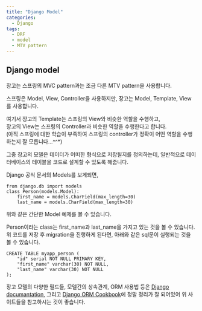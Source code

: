 ```yaml
---
title: "Django Model"
categories:
  - Django
tags:
  - DRF
  - model
  - MTV pattern
---
```


## Django model

장고는 스프링의 MVC pattern과는 조금 다른 MTV pattern을 사용합니다.

스프링은 Model, View, Controller을 사용하지만, 장고는 Model, Template, View를 사용합니다.

여기서 장고의 Template는 스프링의 View와 비슷한 역할을 수행하고,\
장고의 View는 스프링의 Controller과 비슷한 역할을 수행한다고 합니다.\
(아직 스프링에 대한 학습이 부족하여 스프링의 controller가 정확이 어떤 역할을 수행하는지 잘 모릅니다...^^*)

그중 장고의 모델은 데이터가 어떠한 형식으로 저장될지를 정의하는데, 일반적으로 데이터베이스의 테이블을 코드로 설계할 수 있도록 해줍니다.

Django 공식 문서의 Models를 보게되면,
```
from django.db import models
class Person(models.Model):
    first_name = models.CharField(max_length=30)
    last_name = models.CharField(max_length=30)
```
위와 같은 간단한 Model 예제를 볼 수 있습니다.

Person이라는 class는 first_name과 last_name을 가지고 있는 것을 볼 수 있습니다.
위 코드를 저장 후 migration을 진행하게 된다면, 아래와 같은 sql문이 실행되는 것을 볼 수 있습니다.
```
CREATE TABLE myapp_person (
    "id" serial NOT NULL PRIMARY KEY,
    "first_name" varchar(30) NOT NULL,
    "last_name" varchar(30) NOT NULL
);
```

장고 모델의 다양한 필드들, 모델간의 상속관계, ORM 사용법 등은
[Django documantation](https://docs.djangoproject.com/en/3.2/topics/db/models), 그리고
[Django ORM Cookbook](https://django-orm-cookbook-ko.readthedocs.io/en/latest)에 정말 정리가 잘 되어있어 위 사이트들을 참고하시는
것이 좋습니다.